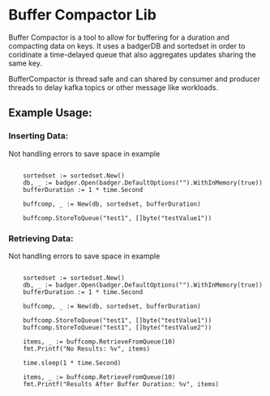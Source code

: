 # Buffer Compactor Lib

Buffer Compactor is a tool to allow for buffering for a duration and compacting data on keys. It uses a badgerDB and sortedset in order to coridinate a time-delayed queue that also aggregates updates sharing the same key. 

BufferCompactor is thread safe and can shared by consumer and producer threads to delay kafka topics or other message like workloads. 

## Example Usage: 

### Inserting Data:
Not handling errors to save space in example
```

    sortedset := sortedset.New()
    db, _ := badger.Open(badger.DefaultOptions("").WithInMemory(true))
    bufferDuration := 1 * time.Second

    buffcomp, _ := New(db, sortedset, bufferDuration)

    buffcomp.StoreToQueue("test1", []byte("testValue1"))
```

### Retrieving Data:
Not handling errors to save space in example
```

    sortedset := sortedset.New()
    db, _ := badger.Open(badger.DefaultOptions("").WithInMemory(true))
    bufferDuration := 1 * time.Second

    buffcomp, _ := New(db, sortedset, bufferDuration)

    buffcomp.StoreToQueue("test1", []byte("testValue1"))
    buffcomp.StoreToQueue("test1", []byte("testValue2"))

    items, _ := buffcomp.RetrieveFromQueue(10)
    fmt.Printf("No Results: %v", items)

    time.sleep(1 * time.Second)

    items, _ := buffcomp.RetrieveFromQueue(10)
    fmt.Printf("Results After Buffer Duration: %v", items)
```


